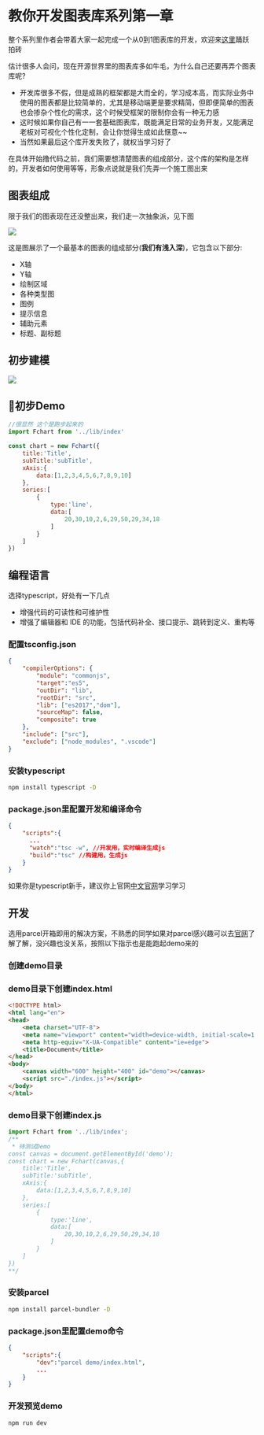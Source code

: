 

# 教你开发图表库系列第一章

整个系列里作者会带着大家一起完成一个从0到1图表库的开发，欢迎来[这里](https://github.com/sheweichun/fchart)踊跃拍砖

估计很多人会问，现在开源世界里的图表库多如牛毛，为什么自己还要再弄个图表库呢?
* 开发库很多不假，但是成熟的框架都是大而全的，学习成本高，而实际业务中使用的图表都是比较简单的，尤其是移动端更是要求精简，但即便简单的图表也会掺杂个性化的需求，这个时候受框架的限制你会有一种无力感
* 这时候如果你自己有一一套基础图表库，既能满足日常的业务开发，又能满足老板对可视化个性化定制，会让你觉得生成如此惬意~~
* 当然如果最后这个库开发失败了，就权当学习好了


在具体开始撸代码之前，我们需要想清楚图表的组成部分，这个库的架构是怎样的，开发者如何使用等等，形象点说就是我们先弄一个施工图出来


## 图表组成

限于我们的图表现在还没整出来，我们走一次抽象派，见下图

![](https://img.alicdn.com/tfs/TB1O4K0QmzqK1RjSZFLXXcn2XXa-934-426.png)

这是图展示了一个最基本的图表的组成部分(**我们有浅入深**)，它包含以下部分:

* X轴
* Y轴
* 绘制区域
* 各种类型图
* 图例
* 提示信息
* 辅助元素
* 标题、副标题


## 初步建模


![](https://img.alicdn.com/tfs/TB1L5xKQAvoK1RjSZFwXXciCFXa-1768-904.png)


## 初步Demo

```javascript
//很显然 这个是跑步起来的
import Fchart from '../lib/index'

const chart = new Fchart({
    title:'Title',
    subTitle:'subTitle',
    xAxis:{
        data:[1,2,3,4,5,6,7,8,9,10]
    },
    series:[
        {
            type:'line',
            data:[
                20,30,10,2,6,29,50,29,34,18
            ]
        }
    ]
})

```
## 编程语言

选择typescript，好处有一下几点
* 增强代码的可读性和可维护性
* 增强了编辑器和 IDE 的功能，包括代码补全、接口提示、跳转到定义、重构等



### 配置tsconfig.json
```json
{
	"compilerOptions": {
		"module": "commonjs",
		"target":"es5",
		"outDir": "lib",
		"rootDir": "src",
		"lib": ["es2017","dom"],
		"sourceMap": false,
		"composite": true
	},
	"include": ["src"],
	"exclude": ["node_modules", ".vscode"]
}
```

### 安装typescript
```bash
npm install typescript -D
```

### package.json里配置开发和编译命令
```json
{
    "scripts":{
      ...
      "watch":"tsc -w", //开发用，实时编译生成js
      "build":"tsc" //构建用，生成js
    }
}
```

如果你是typescript新手，建议你上官网[中文官网](https://www.tslang.cn/)学习学习

## 开发

选用parcel开箱即用的解决方案，不熟悉的同学如果对parcel感兴趣可以去[官网](https://parceljs.org)了解了解，没兴趣也没关系，按照以下指示也是能跑起demo来的



### 创建demo目录

### demo目录下创建index.html

```html
<!DOCTYPE html>
<html lang="en">
<head>
    <meta charset="UTF-8">
    <meta name="viewport" content="width=device-width, initial-scale=1.0">
    <meta http-equiv="X-UA-Compatible" content="ie=edge">
    <title>Document</title>
</head>
<body>
    <canvas width="600" height="400" id="demo"></canvas>
    <script src="./index.js"></script>
</body>
</html>
```

### demo目录下创建index.js


```javascript
import Fchart from '../lib/index';
/** 
 * 待测试Demo
const canvas = document.getElementById('demo');
const chart = new Fchart(canvas,{
    title:'Title',
    subTitle:'subTitle',
    xAxis:{
        data:[1,2,3,4,5,6,7,8,9,10]
    },
    series:[
        {
            type:'line',
            data:[
                20,30,10,2,6,29,50,29,34,18
            ]
        }
    ]
})
**/
```
### 安装parcel
```bash
npm install parcel-bundler -D
```

### package.json里配置demo命令
```json
{
    "scripts":{
        "dev":"parcel demo/index.html",
        ...
    }
}
```

### 开发预览demo

```bash
npm run dev
```




> 


